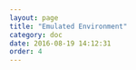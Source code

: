 ```yaml
---
layout: page
title: "Emulated Environment"
category: doc
date: 2016-08-19 14:12:31
order: 4
---
```



